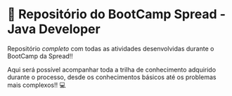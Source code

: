 # 📕 Repositório do BootCamp Spread - Java Developer


 Repositório *completo* com todas as atividades desenvolvidas durante o BootCamp da Spread!!

Aqui será possível acompanhar toda a trilha de conhecimento adquirido durante o processo, desde os conhecimentos básicos até os problemas mais complexos!! 💻
